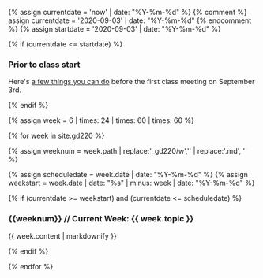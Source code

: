 
{% assign currentdate = 'now' | date: "%Y-%m-%d" %}
{% comment %}
assign currentdate = '2020-09-03' | date: "%Y-%m-%d"
{% endcomment %}
{% assign startdate = '2020-09-03' | date: "%Y-%m-%d" %}

{% if (currentdate <= startdate) %}

<section class="schedule-list">

### Prior to class start

Here's [a few things you can do](/gd-220/00/early-start) before the first class meeting on September 3rd.

</section>

{% endif %}


{% assign week = 6 | times: 24 | times: 60 | times: 60 %}

{% for week in site.gd220 %}

{% assign weeknum = week.path | replace:'_gd220/w','' | replace:'.md', '' %}

{% assign scheduledate = week.date | date: "%Y-%m-%d" %}
{% assign weekstart = week.date | date: "%s" | minus: week | date: "%Y-%m-%d" %}

{% if (currentdate >= weekstart) and (currentdate <= scheduledate) %}


<section class="schedule-list">

<h3 id="current-week">{{weeknum}} // Current Week: {{ week.topic }}</h3>

{{ week.content | markdownify }}

</section>


{% endif %}

{% endfor %}
